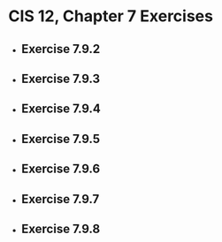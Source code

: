 # CIS 12, Chapter 7 Exercises

- <h2><b>Exercise 7.9.2</b></h2>

- <h2><b>Exercise 7.9.3</b></h2>

- <h2><b>Exercise 7.9.4</b></h2>

- <h2><b>Exercise 7.9.5</b></h2>

- <h2><b>Exercise 7.9.6</b></h2>

- <h2><b>Exercise 7.9.7</b></h2>

- <h2><b>Exercise 7.9.8</b></h2>
